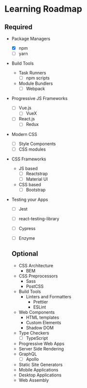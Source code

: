 # Learning Roadmap



## Required



- Package Managers

  - [x] npm
  - [ ] yarn

- Build Tools

  - Task Runners
    - [ ] npm scripts
  - Module Bundlers
    - [ ] Webpack
  
- Progressive JS Frameworks
  - [ ] Vue.js
    - [ ] VueX
  - [ ] React.js
    - [ ] Redux
- Modern CSS
  - [ ] Style Components
  - [ ] CSS modules

- CSS Frameworks
  - JS based
    - [ ] Reactstrap
    - [ ] Material UI
  - CSS based
    - [ ] Bootstrap

- Testing your Apps
  - [ ] Jest
  - [ ] react-testing-library
  - [ ] Cypress
  - [ ] Enzyme

  

  ## Optional

  

  - CSS Architecture
    - BEM
  - CSS Preprocessors
    - Sass
    - PostCSS
  - Build Tools
    - Linters and Formatters
      - Prettier
      - ESLint
  - Web Components
    - HTML templates
    - Custom Elements
    - Shadow DOM
  - Type Checkers
    - [ ] TypeScript
  - Progressive Web Apps
  - Server Side Rendering
  - GraphQL
    - [ ] Apollo
  - Static Site Generators
  - Mobile Applications
  - Desktop Applications
  - Web Assembly